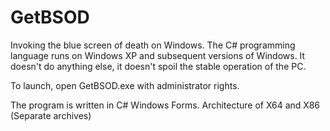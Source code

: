# GetBSOD

Invoking the blue screen of death on Windows. The C# programming language runs on Windows XP and subsequent versions of Windows. It doesn't do anything else, it doesn't spoil the stable operation of the PC.

To launch, open GetBSOD.exe with administrator rights.

The program is written in C# Windows Forms. Architecture of X64 and X86 (Separate archives)
